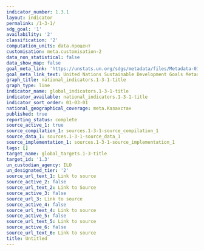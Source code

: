 ```yaml
---
indicator_number: 1.3.1
layout: indicator
permalink: /1-3-1/
sdg_goal: '1'
availability: '2'
classification: '2'
computation_units: data.процент
customisation: meta.customisation-2
data_non_statistical: false
data_show_map: false
goal_meta_link: 'https://unstats.un.org/sdgs/metadata/files/Metadata-01-03-01a.pdf'
goal_meta_link_text: United Nations Sustainable Development Goals Metadata (pdf 894kB)
graph_title: national_indicators.1-3-1-title
graph_type: line
indicator_name: global_indicators.1-3-1-title
indicator_available: national_indicators.1-3-1-title
indicator_sort_order: 01-03-01
national_geographical_coverage: meta.Казахстан
published: true
reporting_status: complete
source_active_1: true
source_compilation_1: sources.1-3-1-source_compilation_1
source_data_1: sources.1-3-1-source_data_1
source_implementation_1: sources.1-3-1-source_implementation_1
tags: []
target_name: global_targets.1-3-title
target_id: '1.3'
un_custodian_agency: ILO
un_designated_tier: '2'
source_url_text_1: Link to source
source_active_2: false
source_url_text_2: Link to Source
source_active_3: false
source_url_3: Link to source
source_active_4: false
source_url_text_4: Link to source
source_active_5: false
source_url_text_5: Link to source
source_active_6: false
source_url_text_6: Link to source
title: Untitled
---
```

